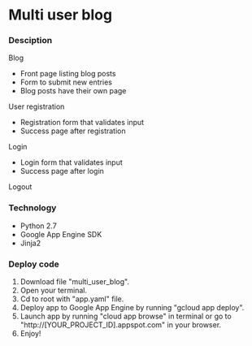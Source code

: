 # Multi user blog
### Desciption
Blog
* Front page listing blog posts
* Form to submit new entries
* Blog posts have their own page  

User registration
* Registration form that validates input
* Success page after registration

Login
* Login form that validates input
* Success page after login

Logout

### Technology
* Python 2.7
* Google App Engine SDK
* Jinja2

### Deploy code
1. Download file "multi_user_blog".
2. Open your terminal.
3. Cd to root with "app.yaml" file.
4. Deploy app to Google App Engine by running "gcloud app deploy".
5. Launch app by running "cloud app browse" in terminal or go to "http://[YOUR_PROJECT_ID].appspot.com" in your browser.
6. Enjoy!